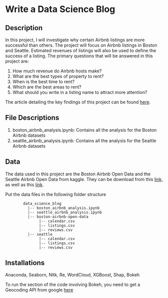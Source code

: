# Write a Data Science Blog

## Description
In this project, I will investigate why certain Airbnb listings are more successful than others. The project will focus on Airbnb listings in Boston and Seattle. Estimated revenues of listings will also be used to define the success of a listing. The primary questions that will be answered in this project are:

1. How much revenue do Airbnb hosts make?
2. What are the best types of property to rent?
3. When is the best time to rent?
4. Which are the best areas to rent?
5. What should you write in a listing name to attract more attention?

The article detailing the key findings of this project can be found [here](https://medium.com/p/6dbf178942af/edit).

## File Descriptions
1. boston_airbnb_analysis.ipynb: Contains all the analysis for the Boston Airbnb datasets
2. seattle_airbnb_analysis.ipynb: Contains all the analysis for the Seattle Airbnb datasets

## Data
The data used in this project are the Boston Airbnb Open Data and the Seattle Airbnb Open Data from kaggle. They can be download from this [link](https://www.kaggle.com/airbnb/boston), as well as this [link](https://www.kaggle.com/airbnb/seattle).

Put the data files in the following folder structure
~~~~~~~
        data_science_blog
          |-- boston_airbnb_analysis.ipynb
          |-- seattle_airbnb_analysis.ipynb
          |-- boston-airbnb-open-data
               |-- calendar.csv
               |-- listings.csv
               |-- reviews.csv
          |-- seattle
               |-- calendar.csv
               |-- listings.csv
               |-- reviews.csv
~~~~~~~

## Installations
Anaconda, Seaborn, Nltk, Re, WordCloud, XGBoost, Shap, Bokeh

To run the section of the code involving Bokeh, you need to get a Geocoding API from google [here](https://developers.google.com/maps/documentation/geocoding/get-api-key)
